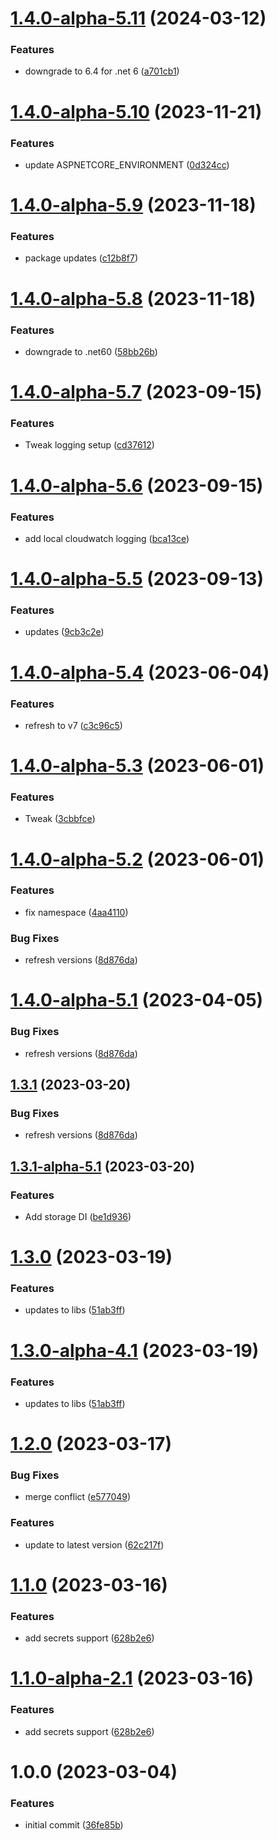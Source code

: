 # [1.4.0-alpha-5.11](https://github.com/devperimental/component-api-extensions/compare/v1.4.0-alpha-5.10...v1.4.0-alpha-5.11) (2024-03-12)


### Features

* downgrade to 6.4 for .net 6 ([a701cb1](https://github.com/devperimental/component-api-extensions/commit/a701cb16976912618687acba82f85cd25e4f4965))

# [1.4.0-alpha-5.10](https://github.com/devperimental/component-api-extensions/compare/v1.4.0-alpha-5.9...v1.4.0-alpha-5.10) (2023-11-21)


### Features

* update ASPNETCORE_ENVIRONMENT ([0d324cc](https://github.com/devperimental/component-api-extensions/commit/0d324ccf1af7899606c9e7159bc1816904b1762e))

# [1.4.0-alpha-5.9](https://github.com/devperimental/component-api-extensions/compare/v1.4.0-alpha-5.8...v1.4.0-alpha-5.9) (2023-11-18)


### Features

* package updates ([c12b8f7](https://github.com/devperimental/component-api-extensions/commit/c12b8f7b98077aa783a4ee65ef2c77e54a21ccfd))

# [1.4.0-alpha-5.8](https://github.com/devperimental/component-api-extensions/compare/v1.4.0-alpha-5.7...v1.4.0-alpha-5.8) (2023-11-18)


### Features

* downgrade to .net60 ([58bb26b](https://github.com/devperimental/component-api-extensions/commit/58bb26b643ba33681f9c0a4c6304764be67bef4c))

# [1.4.0-alpha-5.7](https://github.com/devperimental/component-api-extensions/compare/v1.4.0-alpha-5.6...v1.4.0-alpha-5.7) (2023-09-15)


### Features

* Tweak logging setup ([cd37612](https://github.com/devperimental/component-api-extensions/commit/cd376127a178115145cc86fefe75f804f82f2638))

# [1.4.0-alpha-5.6](https://github.com/devperimental/component-api-extensions/compare/v1.4.0-alpha-5.5...v1.4.0-alpha-5.6) (2023-09-15)


### Features

* add local cloudwatch logging ([bca13ce](https://github.com/devperimental/component-api-extensions/commit/bca13ceabee071f318664b59854c3fbd00cff8d1))

# [1.4.0-alpha-5.5](https://github.com/devperimental/component-api-extensions/compare/v1.4.0-alpha-5.4...v1.4.0-alpha-5.5) (2023-09-13)


### Features

* updates ([9cb3c2e](https://github.com/devperimental/component-api-extensions/commit/9cb3c2e91d4abbedb866897b1860d5f30ee8257b))

# [1.4.0-alpha-5.4](https://github.com/devperimental/component-api-extensions/compare/v1.4.0-alpha-5.3...v1.4.0-alpha-5.4) (2023-06-04)


### Features

* refresh to v7 ([c3c96c5](https://github.com/devperimental/component-api-extensions/commit/c3c96c564e4bbad8600fdeae1c56ef68a80c6896))

# [1.4.0-alpha-5.3](https://github.com/devperimental/component-api-extensions/compare/v1.4.0-alpha-5.2...v1.4.0-alpha-5.3) (2023-06-01)


### Features

* Tweak ([3cbbfce](https://github.com/devperimental/component-api-extensions/commit/3cbbfcef3d6adcdd8bc9ece223a39d7e32a984ca))

# [1.4.0-alpha-5.2](https://github.com/devperimental/component-api-extensions/compare/v1.4.0-alpha-5.1...v1.4.0-alpha-5.2) (2023-06-01)


### Features

* fix namespace ([4aa4110](https://github.com/devperimental/component-api-extensions/commit/4aa4110f091a822ffa292f244666475828b2863a))

### Bug Fixes

- refresh versions ([8d876da](https://github.com/devperimental/component-api-extensions/commit/8d876daa0efeda46ca0e87bf4c1c19bb0b917a27))

# [1.4.0-alpha-5.1](https://github.com/devperimental/component-api-extensions/compare/v1.3.0...v1.4.0-alpha-5.1) (2023-04-05)

### Bug Fixes

- refresh versions ([8d876da](https://github.com/devperimental/component-api-extensions/commit/8d876daa0efeda46ca0e87bf4c1c19bb0b917a27))

## [1.3.1](https://github.com/devperimental/component-api-extensions/compare/v1.3.0...v1.3.1) (2023-03-20)

### Bug Fixes

- refresh versions ([8d876da](https://github.com/devperimental/component-api-extensions/commit/8d876daa0efeda46ca0e87bf4c1c19bb0b917a27))

## [1.3.1-alpha-5.1](https://github.com/devperimental/component-api-extensions/compare/v1.3.0...v1.3.1-alpha-5.1) (2023-03-20)

### Features

- Add storage DI ([be1d936](https://github.com/devperimental/component-api-extensions/commit/be1d9367caa6c433be3adcc118bd1a4e899576ed))

# [1.3.0](https://github.com/devperimental/component-api-extensions/compare/v1.2.0...v1.3.0) (2023-03-19)

### Features

- updates to libs ([51ab3ff](https://github.com/devperimental/component-api-extensions/commit/51ab3ffc2de8a611019e46abb89bd2860208f7ea))

# [1.3.0-alpha-4.1](https://github.com/devperimental/component-api-extensions/compare/v1.2.0...v1.3.0-alpha-4.1) (2023-03-19)

### Features

- updates to libs ([51ab3ff](https://github.com/devperimental/component-api-extensions/commit/51ab3ffc2de8a611019e46abb89bd2860208f7ea))

# [1.2.0](https://github.com/devperimental/component-api-extensions/compare/v1.1.0...v1.2.0) (2023-03-17)

### Bug Fixes

- merge conflict ([e577049](https://github.com/devperimental/component-api-extensions/commit/e57704967fc48d6d93cbd8e11290ca951d47e100))

### Features

- update to latest version ([62c217f](https://github.com/devperimental/component-api-extensions/commit/62c217fbe357536f23e4e7dd7e38d9c22506d601))

# [1.1.0](https://github.com/devperimental/component-api-extensions/compare/v1.0.0...v1.1.0) (2023-03-16)

### Features

- add secrets support ([628b2e6](https://github.com/devperimental/component-api-extensions/commit/628b2e63d58b139606ae440e8232b4f91f2304bb))

# [1.1.0-alpha-2.1](https://github.com/devperimental/component-api-extensions/compare/v1.0.0...v1.1.0-alpha-2.1) (2023-03-16)

### Features

- add secrets support ([628b2e6](https://github.com/devperimental/component-api-extensions/commit/628b2e63d58b139606ae440e8232b4f91f2304bb))

# 1.0.0 (2023-03-04)

### Features

- initial commit ([36fe85b](https://github.com/devperimental/component-api-extensions/commit/36fe85bd4b0a6cc17fb49e7906a0cf25be7deb1c))

